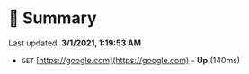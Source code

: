 # 📖 Summary
Last updated: **3/1/2021, 1:19:53 AM**

- `GET` [https://google.com](https://google.com) - **Up** (140ms)
